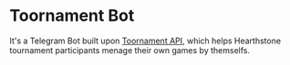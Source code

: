 # Toornament Bot
It's a Telegram Bot built upon [Toornament API](https://www.toornament.com), which helps Hearthstone tournament participants menage their own games by themselfs.
